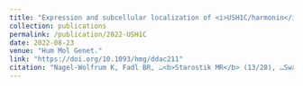 ```yaml
---
title: "Expression and subcellular localization of <i>USH1C/harmonin</i> in the human retina provide insights into pathomechanisms and therapy."
collection: publications
permalink: /publication/2022-USH1C
date: 2022-08-23
venue: "Hum Mol Genet."
link: "https://doi.org/10.1093/hmg/ddac211"
citation: "Nagel-Wolfrum K, Fadl BR, …<b>Starostik MR</b> (13/28), …Swaroop A, Wolfrum U. (2022) Expression and subcellular localization of USH1C/harmonin in the human retina provide insights into pathomechanisms and therapy. <i>Hum Mol Genet</i>. ddac211.  doi:10.1093/hmg/ddac211"
---
```

